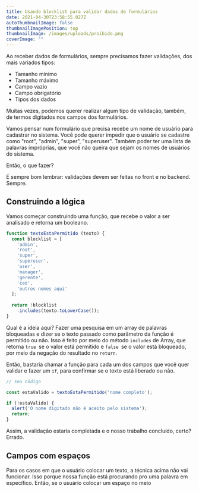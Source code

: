 ```yaml
---
title: Usando blocklist para validar dados de formulários
date: 2021-04-30T23:58:55.027Z
autoThumbnailImage: false
thumbnailImagePosition: top
thumbnailImage: /images/uploads/proibido.png
coverImage: ""
---
```

Ao receber dados de formulários, sempre precisamos fazer validações, dos mais variados tipos:

* Tamanho mínimo
* Tamanho máximo
* Campo vazio
* Campo obrigatório
* Tipos dos dados

Muitas vezes, podemos querer realizar algum tipo de validação, também, de termos digitados nos campos dos formulários.

Vamos pensar num formulário que precisa recebe um nome de usuário para cadastrar no sistema. Você pode querer impedir que o usuário se cadastre como "root", "admin", "super", "superuser". Também poder ter uma lista de palavras impróprias, que você não queira que sejam os nomes de usuários do sistema.

Então, o que fazer?

É sempre bom lembrar: validações devem ser feitas no front e no backend. Sempre.

## Construindo a lógica

Vamos começar construindo uma função, que recebe o valor a ser analisado e retorna um booleano.

```javascript
function textoEstaPermitido (texto) {
  const blocklist = [
    'admin',
    'root',
    'super',
    'superuser',
    'user',
    'manager',
    'gerente',
    'ceo',
    'outros nomes aqui'
  ];
  
  return !blocklist
    .includes(texto.toLowerCase());
}
```

Qual é a ideia aqui? Fazer uma pesquisa em um array de palavras bloqueadas e dizer se o texto passado como parâmetro da função é permitido ou não. Isso é feito por meio do método `includes` de Array, que retorna `true `se o valor está permitido e `false `se o valor está bloqueado, por meio da negação do resultado no `return`.

Então, bastaria chamar a função para cada um dos campos que você quer validar e fazer um `if`, para confirmar se o texto está liberado ou não.

```javascript
// seu código

const estaValido = textoEstaPermitido('nome completo');

if (!estaValido) {
  alert('O nome digitado não é aceito pelo sistema');
  return;
}
```

Assim, a validação estaria completada e o nosso trabalho concluído, certo? Errado.

## Campos com espaços

Para os casos em que o usuário colocar um texto, a técnica acima não vai funcionar. Isso porque nossa função está procurando pro uma palavra em específico. Então, se o usuário colocar um espaço no meio